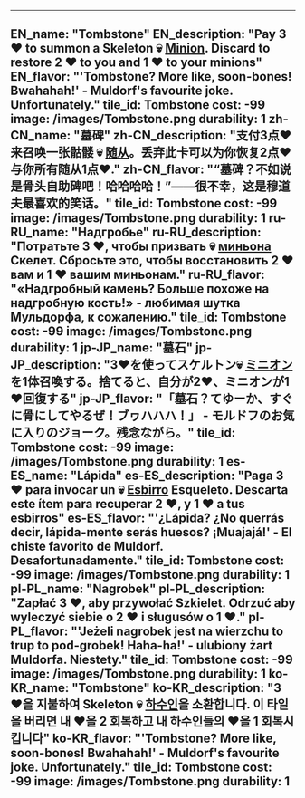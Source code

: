 ---

EN_name: "Tombstone"
EN_description: "Pay 3 ❤️ to summon a Skeleton 💀 <u>Minion</u>. Discard to restore 2 ❤️ to you and 1 ❤️ to your minions"
EN_flavor: "'Tombstone? More like, soon-bones! Bwahahah!' - Muldorf's favourite joke. Unfortunately."
tile_id: Tombstone
cost: -99
image: /images/Tombstone.png
durability: 1
zh-CN_name: "墓碑"
zh-CN_description: "支付3点❤️来召唤一张骷髅 💀 <u>随从</u>。丢弃此卡可以为你恢复2点❤️与你所有随从1点❤️."
zh-CN_flavor: "“墓碑？不如说是骨头自助碑吧！哈哈哈哈！”——很不幸，这是穆道夫最喜欢的笑话。"
tile_id: Tombstone
cost: -99
image: /images/Tombstone.png
durability: 1
ru-RU_name: "Надгробье"
ru-RU_description: "Потратьте 3 ❤️, чтобы призвать 💀 <u>миньона</u> Скелет. Сбросьте это, чтобы восстановить 2 ❤️ вам и 1 ❤️ вашим миньонам."
ru-RU_flavor: "«Надгробный камень? Больше похоже на надгробную кость!» - любимая шутка Мульдорфа, к сожалению."
tile_id: Tombstone
cost: -99
image: /images/Tombstone.png
durability: 1
jp-JP_name: "墓石"
jp-JP_description: "3❤️を使ってスケルトン💀 <u>ミニオン</u>を1体召喚する。捨てると、自分が2❤️、ミニオンが1❤️回復する"
jp-JP_flavor: "「墓石？てゆーか、すぐに骨にしてやるぜ！ブヮハハハ！」 - モルドフのお気に入りのジョーク。残念ながら。"
tile_id: Tombstone
cost: -99
image: /images/Tombstone.png
durability: 1
es-ES_name: "Lápida"
es-ES_description: "Paga 3 ❤️ para invocar un 💀 <u>Esbirro</u> Esqueleto. Descarta este ítem para recuperar 2 ❤️, y 1 ❤️ a tus esbirros"
es-ES_flavor: "'¿Lápida? ¿No querrás decir, lápida-mente serás huesos? ¡Muajajá!' - El chiste favorito de Muldorf. Desafortunadamente."
tile_id: Tombstone
cost: -99
image: /images/Tombstone.png
durability: 1
pl-PL_name: "Nagrobek"
pl-PL_description: "Zapłać 3 ❤️, aby przywołać Szkielet. Odrzuć aby wyleczyć siebie o 2 ❤️ i sługusów o 1 ❤️."
pl-PL_flavor: "'Jeżeli nagrobek jest na wierzchu to trup to pod-grobek! Haha-ha!' - ulubiony żart Muldorfa. Niestety."
tile_id: Tombstone
cost: -99
image: /images/Tombstone.png
durability: 1
ko-KR_name: "Tombstone"
ko-KR_description: "3 ❤️을 지불하여 Skeleton 💀 <u>하수인</u>을 소환합니다. 이 타일을 버리면 내 ❤️을 2 회복하고 내 하수인들의 ❤️을 1 회복시킵니다"
ko-KR_flavor: "'Tombstone? More like, soon-bones! Bwahahah!' - Muldorf's favourite joke. Unfortunately."
tile_id: Tombstone
cost: -99
image: /images/Tombstone.png
durability: 1
---
